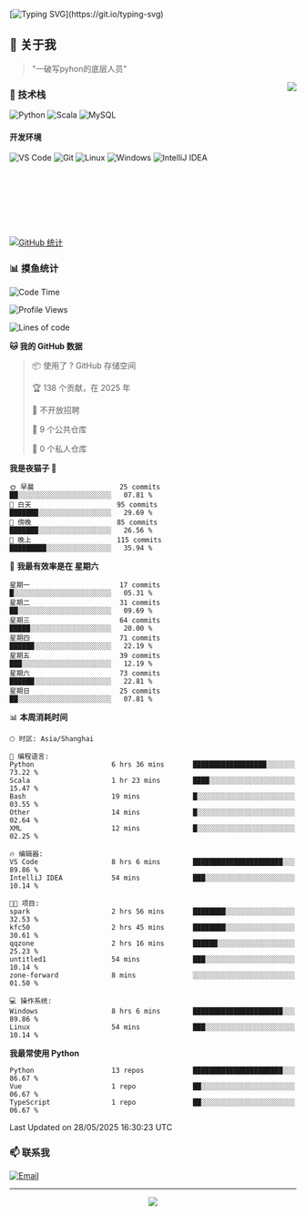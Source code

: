 [![Typing SVG](https://readme-typing-svg.herokuapp.com?font=Fira+Code&pause=1000&color=36BCF7&random=false&width=435&lines=print(%22Hello%2C+World!%22);%23+Welcome+to+my+code+space+%F0%9F%90%8D)](https://git.io/typing-svg)

## 🌟 关于我

> "一破写pyhon的底层人员"

<img align="right" src="https://github-readme-stats.vercel.app/api/top-langs/?username=huanxin996&theme=tokyonight" />

### 🎯 技术栈

![Python](https://img.shields.io/badge/Python-Expert-3776AB?style=for-the-badge&logo=python&logoColor=white)
![Scala](https://img.shields.io/badge/Scala-Expert-DC322F?style=for-the-badge&logo=scala&logoColor=white)
![MySQL](https://img.shields.io/badge/MySQL-Expert-4479A1?style=for-the-badge&logo=mysql&logoColor=white)

#### 开发环境

![VS Code](https://img.shields.io/badge/VS_Code-007ACC?style=for-the-badge&logo=visual-studio-code&logoColor=white)
![Git](https://img.shields.io/badge/Git-F05032?style=for-the-badge&logo=git&logoColor=white)
![Linux](https://img.shields.io/badge/Linux-FCC624?style=for-the-badge&logo=linux&logoColor=black)
![Windows](https://img.shields.io/badge/Windows_11-0078D4?style=for-the-badge&logo=windows11&logoColor=white)
![IntelliJ IDEA](https://img.shields.io/badge/IntelliJ_IDEA-000000?style=for-the-badge&logo=intellij-idea&logoColor=white)

<br/><br/><br/><br/><br/><br/>

  
[![GitHub 统计](https://github-readme-stats.vercel.app/api?username=huanxin996&show_icons=true&theme=tokyonight)](https://github.com/huanxin996)

### 📊 摸鱼统计

<!--START_SECTION:waka-->
![Code Time](http://img.shields.io/badge/Code%20Time-164%20hrs%201%20min-blue)

![Profile Views](http://img.shields.io/badge/%E4%B8%AA%E4%BA%BA%E8%B5%84%E6%96%99%E8%A7%82%E7%9C%8B%E6%AC%A1%E6%95%B0-2-blue)

![Lines of code](https://img.shields.io/badge/%E4%BB%8E%E3%80%8CHello%20World%E3%80%8D%E8%B5%B7%E6%88%91%E5%B7%B2%E7%BB%8F%E5%86%99%E4%BA%86-2.5%20million%20%E8%A1%8C%E4%BB%A3%E7%A0%81-blue)

**🐱 我的 GitHub 数据** 

> 📦  使用了 ? GitHub 存储空间 
 > 
> 🏆 138 个贡献，在 2025 年
 > 
> 🚫 不开放招聘
 > 
> 📜 9 个公共仓库 
 > 
> 🔑 0 个私人仓库 
 > 
**我是夜猫子 🦉** 

```text
🌞 早晨                     25 commits          ██░░░░░░░░░░░░░░░░░░░░░░░   07.81 % 
🌆 白天                     95 commits          ███████░░░░░░░░░░░░░░░░░░   29.69 % 
🌃 傍晚                     85 commits          ███████░░░░░░░░░░░░░░░░░░   26.56 % 
🌙 晚上                     115 commits         █████████░░░░░░░░░░░░░░░░   35.94 % 
```
📅 **我最有效率是在 星期六** 

```text
星期一                      17 commits          █░░░░░░░░░░░░░░░░░░░░░░░░   05.31 % 
星期二                      31 commits          ██░░░░░░░░░░░░░░░░░░░░░░░   09.69 % 
星期三                      64 commits          █████░░░░░░░░░░░░░░░░░░░░   20.00 % 
星期四                      71 commits          ██████░░░░░░░░░░░░░░░░░░░   22.19 % 
星期五                      39 commits          ███░░░░░░░░░░░░░░░░░░░░░░   12.19 % 
星期六                      73 commits          ██████░░░░░░░░░░░░░░░░░░░   22.81 % 
星期日                      25 commits          ██░░░░░░░░░░░░░░░░░░░░░░░   07.81 % 
```


📊 **本周消耗时间** 

```text
🕑︎ 时区: Asia/Shanghai

💬 编程语言: 
Python                   6 hrs 36 mins       ██████████████████░░░░░░░   73.22 % 
Scala                    1 hr 23 mins        ████░░░░░░░░░░░░░░░░░░░░░   15.47 % 
Bash                     19 mins             █░░░░░░░░░░░░░░░░░░░░░░░░   03.55 % 
Other                    14 mins             █░░░░░░░░░░░░░░░░░░░░░░░░   02.64 % 
XML                      12 mins             █░░░░░░░░░░░░░░░░░░░░░░░░   02.25 % 

🔥 编辑器: 
VS Code                  8 hrs 6 mins        ██████████████████████░░░   89.86 % 
IntelliJ IDEA            54 mins             ███░░░░░░░░░░░░░░░░░░░░░░   10.14 % 

🐱‍💻 项目: 
spark                    2 hrs 56 mins       ████████░░░░░░░░░░░░░░░░░   32.53 % 
kfc50                    2 hrs 45 mins       ████████░░░░░░░░░░░░░░░░░   30.61 % 
qqzone                   2 hrs 16 mins       ██████░░░░░░░░░░░░░░░░░░░   25.23 % 
untitled1                54 mins             ███░░░░░░░░░░░░░░░░░░░░░░   10.14 % 
zone-forward             8 mins              ░░░░░░░░░░░░░░░░░░░░░░░░░   01.50 % 

💻 操作系统: 
Windows                  8 hrs 6 mins        ██████████████████████░░░   89.86 % 
Linux                    54 mins             ███░░░░░░░░░░░░░░░░░░░░░░   10.14 % 
```

**我最常使用 Python** 

```text
Python                   13 repos            ██████████████████████░░░   86.67 % 
Vue                      1 repo              ██░░░░░░░░░░░░░░░░░░░░░░░   06.67 % 
TypeScript               1 repo              ██░░░░░░░░░░░░░░░░░░░░░░░   06.67 % 
```




 Last Updated on 28/05/2025 16:30:23 UTC
<!--END_SECTION:waka-->

### 📫 联系我

[![Email](https://img.shields.io/badge/Email-D14836?style=for-the-badge&logo=gmail&logoColor=white)](mailto:mc.xiaolang@Foxmail.com)

---

<p align="center">
  <img src="https://profile-counter.glitch.me/huanxin996/count.svg" />
</p>